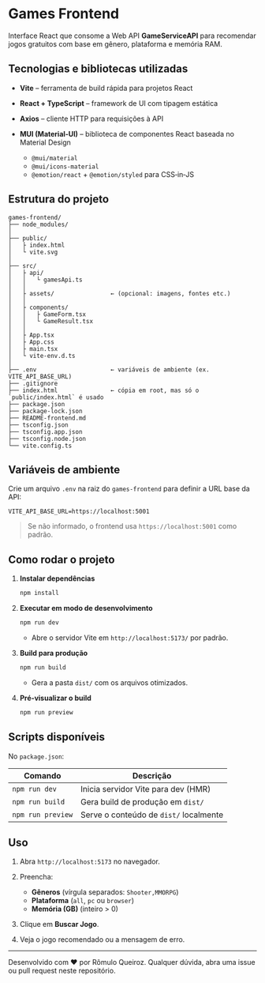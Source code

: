 # Games Frontend

Interface React que consome a Web API **GameServiceAPI** para recomendar jogos gratuitos com base em gênero, plataforma e memória RAM.

## Tecnologias e bibliotecas utilizadas

* **Vite** – ferramenta de build rápida para projetos React
* **React + TypeScript** – framework de UI com tipagem estática
* **Axios** – cliente HTTP para requisições à API
* **MUI (Material‑UI)** – biblioteca de componentes React baseada no Material Design

  * `@mui/material`
  * `@mui/icons-material`
  * `@emotion/react` + `@emotion/styled` para CSS‑in‑JS

## Estrutura do projeto

```
games-frontend/
├── node_modules/
│
├── public/
│   ├ index.html
│   └ vite.svg
│
├── src/
│   ├ api/
│   │   └ gamesApi.ts
│   │
│   ├ assets/                ← (opcional: imagens, fontes etc.)
│   │
│   ├ components/
│   │   ├ GameForm.tsx
│   │   └ GameResult.tsx
│   │
│   ├ App.tsx
│   ├ App.css
│   ├ main.tsx
│   └ vite-env.d.ts
│
├── .env                     ← variáveis de ambiente (ex. VITE_API_BASE_URL)
├── .gitignore
├── index.html               ← cópia em root, mas só o `public/index.html` é usado
├── package.json
├── package-lock.json
├── README-frontend.md
├── tsconfig.json
├── tsconfig.app.json
├── tsconfig.node.json
└── vite.config.ts

```

## Variáveis de ambiente

Crie um arquivo `.env` na raiz do `games-frontend` para definir a URL base da API:

```env
VITE_API_BASE_URL=https://localhost:5001
```

> Se não informado, o frontend usa `https://localhost:5001` como padrão.

## Como rodar o projeto

1. **Instalar dependências**

   ```bash
   npm install
   ```

2. **Executar em modo de desenvolvimento**

   ```bash
   npm run dev
   ```

   * Abre o servidor Vite em `http://localhost:5173/` por padrão.

3. **Build para produção**

   ```bash
   npm run build
   ```

   * Gera a pasta `dist/` com os arquivos otimizados.

4. **Pré‑visualizar o build**

   ```bash
   npm run preview
   ```

## Scripts disponíveis

No `package.json`:

| Comando           | Descrição                              |
| ----------------- | -------------------------------------- |
| `npm run dev`     | Inicia servidor Vite para dev (HMR)    |
| `npm run build`   | Gera build de produção em `dist/`      |
| `npm run preview` | Serve o conteúdo de `dist/` localmente |

## Uso

1. Abra `http://localhost:5173` no navegador.
2. Preencha:

   * **Gêneros** (vírgula separados: `Shooter,MMORPG`)
   * **Plataforma** (`all`, `pc` ou `browser`)
   * **Memória (GB)** (inteiro > 0)
3. Clique em **Buscar Jogo**.
4. Veja o jogo recomendado ou a mensagem de erro.

---

Desenvolvido com ❤️ por Rômulo Queiroz. Qualquer dúvida, abra uma issue ou pull request neste repositório.
